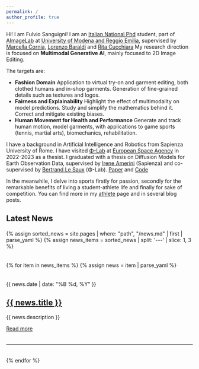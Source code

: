 ```yaml
---
permalink: /
author_profile: true
---
```



Hi! I am Fulvio Sanguigni! I am an [Italian National Phd](https://www.phd-ai.it/en/359-2/) student, part of [AImageLab](https://aimagelab.ing.unimore.it/imagelab/) at [University of Modena and Reggio Emilia](https://www.unimore.it/), supervised by [Marcella Cornia](https://aimagelab.ing.unimore.it/imagelab/person.asp?idpersona=90), [Lorenzo Baraldi](https://www.lorenzobaraldi.com/) and [Rita Cucchiara](https://aimagelab.ing.unimore.it/imagelab/person.asp?idpersona=1)
My research direction is focused on **Multimodal Generative AI**, mainly focused to 2D Image Editing.

The targets are:
- **Fashion Domain** Application to virtual try-on and garment editing, both clothed humans and in-shop garments. Generation of fine-grained details such as textures and logos.
- **Fairness and Explainability** Highlight the effect of multimodality on model predictions. Study and simplify the mathematics behind it. Correct and mitigate existing biases.
- **Human Movement for Health and Performance** Generate and track human motion, model garments, with applications to game sports (tennis, martial arts), biomechanics, rehabilitation.

I have a background in Artificial Intelligence and Robotics from Sapienza University of Rome. I have visited [Φ-Lab](https://philab.esa.int/) at [European Space Agency](https://www.esa.int/) in 2022-2023 as a thesist.
I graduated with a thesis on Diffusion Models for Earth Observation Data, supervised by [Irene Amerini](https://sites.google.com/diag.uniroma1.it/ireneamerini) (Sapienza) and co-supervised by [Bertrand Le Saux](https://blesaux.github.io/) (Φ-Lab). [Paper](https://arxiv.org/abs/2311.06222) and [Code](https://github.com/furio1999/EO_Diffusion)

In the meanwhile, I delve into sports firstly for passion, secondly for the remarkable benefits of living a student-athlete life and finally for sake of competition.
You can find more in my [athlete](https://furio1999.github.io//athlete/) page and in several blog posts.

## Latest News

<!-- /* General styling for the news section */ -->
<html lang="en">
<head>
<style>
.news-container {
  display: flex;
  flex-direction: column;
  gap: 20px;
  margin: 20px auto;
  max-width: 800px;
}

.news-item {
  padding: 20px;
  background-color: #fff;
  border-radius: 8px;
  box-shadow: 0 0 10px rgba(0,0,0,0.1);
}

.news-date {
  font-size: 14px;
  color: #888;
  margin-bottom: 10px;
}

.news-title {
  font-size: 24px;
  margin: 0 0 10px;
}

.news-title a {
  text-decoration: none;
  color: #333;
}

.news-title a:hover {
  text-decoration: underline;
}

.news-description {
  font-size: 16px;
  color: #666;
  margin: 0 0 10px;
}

.news-read-more {
  display: inline-block;
  font-size: 16px;
  color: #007bff;
  text-decoration: none;
}

.news-read-more:hover {
  text-decoration: underline;
}
</style>
</head>

<body>
<div class="news-container">
  {% assign sorted_news = site.pages | where: "path", "/news.md" | first | parse_yaml %}
  {% assign news_items = sorted_news | split: '---' | slice: 1, 3 %}

  {% for item in news_items %}
    {% assign news = item | parse_yaml %}
    <div class="news-item">
      <div class="news-date">{{ news.date | date: "%B %d, %Y" }}</div>
      <h2 class="news-title"><a href="{{ news.link }}">{{ news.title }}</a></h2>
      <p class="news-description">{{ news.description }}</p>
      <a class="news-read-more" href="{{ news.link }}">Read more</a>
    </div>
    <hr>
  {% endfor %}
</div>
</body>
</html>


